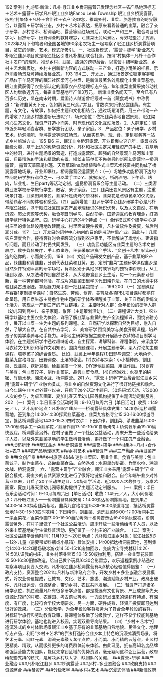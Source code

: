 192 案例十九成都·新津：凡朴·峨江韭乡桥洞露营开发理念社区＋农产品地理标志＋艺术＋露营＋研学凡朴眠江韭乡站Fanpu Leek Township
眠江韭乡桥洞露营，按照“村集体＋凡朴＋合作社＋农户”的理念，推动乡村、韭菜、旅游教育的跨界融合，以露营＋研学新业态，乡村＋艺术新表达，把原来看着普通的韭菜，融合了亲子研学、乡村艺术、桥洞酒吧、露营等网红场景后，联动一产和三产，融合项目制学习、自然研学、田野调查的教育理念，让韭菜田变风景区，有效地整合了资源。
2023年2月下旬笔者和全国各地的90余名农场主一起考察了眠江韭乡桥洞露营项目，被它的创新、艺术、模式所吸引。
一、社区新模式，“露营＋研学”新业态凡朴眠江韭乡项目就是眠江社区引进凡朴集团联合打造，按照“村集体＋凡朴＋合作社＋农户”的理念，推动乡村、韭菜、旅游的跨界融合，以露营＋研学新业态，乡村＋艺术新表达，乡村＋创新新内容的方式联动一三产业，打造小而美的样板、示范消费场景及可持续发展业态。
193
194 二、开发上，通过场景定位锁定客群和产品位于羊马河畔的眠江社区梁河心林盘，是新津最著名的规模化韭黄韭菜基地，眠江韭黄获得了农业部认定的国家农产品地理标志产品，每年韭菜韭黄采摘带动社区人均增收近万元，每亩韭菜基地年产值3万元。
新津韭黄名闻天下，至今已有八百多年历史，早在南宋时期，爱国诗人陆游曾经写过一首《蔬食戏书》中称赞道：“新津韭黄天下无，色如鹅黄三尺余。”并且，曾数次来新津品尝韭黄。有主题，有文化，有故事，如何把主题和文化相结合，通过场景消费，用三产带动一产的增收？打造乡村旅游新玩法呢？1．场景定位：依托韭菜基地自然景观、眠江梁河心生态文化，轻资产打造小而美、时尚现代的文化互动场景。2．人群定位：城市近郊年轻消费客群、研学旅行团队、亲子家庭。3．产品定位：亲子研学、乡村艺术、桥洞酒吧、草坪露营等网红场景。
从而实现学、玩、食、定制服务等一站式乡村旅游方式。195
196 三、眠江韭乡桥洞露营，开业即爆火这几年，露营业态超级火爆，基于上边的优势资源分析，凡朴和社区决定采用轻资产的手法，将基地中的桥洞，进行主题场景的营造，打造成露营区。超强的自然景观羊马河和韭菜田，用最精练的手法和精致的布置，描绘出简单但不失美感的新网红露营地一桥洞露营。
露营天幕燕尾帐篷、天然草跺ins风绿植和各式韭菜艺术装置共同构成了桥洞露营地场景，开业即爆红。桥洞露营区运营要点：（一）场地多功能桥洞下边的空间是研学旅行点位之一、可以做手工DIY、就餐场地，桥洞酒吧、下午茶、烤肉，毕业礼、生日party等活动定制，盛夏桥洞音乐会等主题活动。
（二）三类客群业态学校研学旅行学生、散客、亲子家庭。（三）韭菜田变风景区有主题，注重场景打造，韭菜田风景区，韭菜叶是烧烤的原材料，韭菜花是点缀餐桌的仪式感，带给顾客不同的体验和感受。（四）品牌增值：韭乡研学中心韭乡研学中心是凡朴与眠江社区，基于眠江社区国家农产品地理标识的标识优势，以及人文自然、在地资源、历史资源等优势，融合项目制学习、自然研学、田野调查的教育理念，打造研学旅行特色品牌。四、研学中心打造的4个特点（一）合作模式整个研学中心是村庄里的集体建设用地改建而成，村里面做硬件投资，凡朴做软件及投资，然后利润分成。197
（二）开发目的研学中心初创的目的是带动村里产业，因此与十几家农户深度合作，接待客群时会把客流分散到农户家里，不仅解决了场地小、建设指标问题，而且带动了村民共同发展。
（三）功能区功能区有韭菜主题的艺术文创展厅、数字媒体展厅、手工教室等，主要采取轻资产手法、“文创＋艺术”形式来打造的迷你的、小而美空间。198
（四）文创产品研发文创产品，基于韭菜的IP产品，绿韭韭和黄韭韭，分别代表韭菜和韭黄。五、定制”韭菜”主题研学课程韭乡是自然条件特别丰富的研学场地，有着区别于其他乡村或农场的独特体验项目，从土壤到水源、从农法耕作到自然艺术、从大地野食到乡土生活，每一个元素都可创新，每一种劳动都可体验，在成片的韭菜田里学习代田耕作法，在门口的水渠中体验韭菜古法溺洗，拿起镰刀亲手割一把韭菜包饺子……
199
200 （一）定制课程与客群1定制研学课程：自然生态、劳动、食育、美育及各项PBL项目课程都能在此呈现，用自然生态＋特色作物主题的研学体系唤醒关于韭菜、关于自然的传统文化活力，实现从一产到三产的产业链接。2．主要针对人群：全年龄段的研学人群（幼儿园到高中）、亲子家庭、散客（主题策划活动）。（二）课程设计大类1．农业研学以基地主要农业为体验，详细了解韭菜与韭黄的生产全流程知识，围绕农耕劳作，展开以韭菜一生为主题的系列课程。2．自然研学以探索自然为目标，融入自然，了解大自然，在自然中去学习。3．美育研学
围绕美学与美食开展课程，培养孩子的美学素养与动手能力。4营地主研学根据主题来开展基于农耕的项目制学习体验，在主题式研学中通过趣味游戏，自主探索、讲解科普、课程体验，来深度学习农耕文化知识和稻作文明知识。围绕专题课程，开展主题研学，深入讨论某主题课程，培养孩子的综合素质。
比如，韭菜上半年课程(1)田野与调查：大地色卡、韭菜九宫格寻宝、田野调查、土壤的秘密。(2)农耕与探索：小小播种员、割韭菜、洗韭菜、挖折耳根、给韭菜搭一个窝、DIY迷你韭菜园、用韭作画。(3)食育与美育：包韭菜饺子、制作韭菜花、品尝韭菜食品。(4)自然游戏：水渠里的秘密、竹筒水枪、溯溪水战、桥洞露营。201
六、“露营＋研学”产业融合眠江韭乡采用“露营＋研学”产业融合模式，将韭乡的自然资源文化进行了很好地链接和融合。自今年端午韭乡对外营业以来，开启了20个活动主题日、50场研学活动、近3000人次的参与，为卓艺画室、夏加儿春天里幼儿园等机构提供了主题活动定制服务。
202 （一）案例：半日音乐会活动时间：9-10月每周六日【单日活动】收费：149元／人，大小同价地点：凡朴眠江韭乡——桥洞露营具体安排：14:00抵达桥洞露营地，签到集合14:00-14:30探索韭菜基地，韭菜九宫格寻宝15:30-16:00绿道寻宝，抵达桥洞露营地14:30-15:30四时农耕：下田耕作，割韭菜、清洗韭菜16:00-17:00桥洞手工一朵韭菜花／韭菜作画17:00-19:00自助烤肉＋桥洞音乐会19:00愉快返程，桥洞露营另外，在村子里做了一个社区公益活动，周末开放一些活动给亲子人员，以及外来韭菜基地的学生做科普活动，更好做了一个村庄的产业融合。
###成都新津 ###眠江韭乡 ###桥洞露营 ###露营+研学 ###村集体+凡朴+合作社+农户 ###农产品地理标志 ###乡村艺术 ###轻资产 ###三产融合 ###韭菜产业 ###文创产品 ###乡村旅游
&&&&
迷你韭菜园、用韭作画。食育与美育：包韭菜饺子、制作韭菜花、品尝韭菜食品。自然游戏：水渠里的秘密、竹筒水枪、溯溪水战、桥洞露营。
六、"露营＋研学”产业融合。眠江韭乡采用“露营＋研学”产业融合模式，将韭乡的自然资源文化进行了很好地链接和融合。自今年端午韭乡对外营业以来，开启了20个活动主题日、50场研学活动、近3000人次的参与，为卓艺画室、夏加儿春天里幼儿园等机构提供了主题活动定制服务。
（一）案例：半日音乐会活动时间：9-10月每周六日【单日活动】收费：149元／人，大小同价地点：凡朴眠江韭乡——桥洞露营具体安排：14:00抵达桥洞露营地，签到集合14:00-14:30探索韭菜基地，韭菜九宫格寻宝15:30-16:00绿道寻宝，抵达桥洞露营地14:30-15:30四时农耕：下田耕作，割韭菜、清洗韭菜16:00-17:00桥洞手工一朵韭菜花／韭菜作画17:00-19:00自助烤肉＋桥洞音乐会19:00愉快返程，桥洞露营另外，在村子里做了一个社区公益活动，周末开放一些活动给切子人员，以及外来韭菜基地的学生做科普活动，更好做了一个村庄的产业融合。
（二）案例：社区公益研学活动时间：11月19日～20日地点：凡朴眠江韭乡对象：眠江社区5岁－12岁儿童（需要带塑料瓶或小纸箱）具体安排：14:00抵达桥洞露营地，签到集合14:00-14:20暖场破冰游戏14:50-15:10废物回收，变废为宝寻找材料14:20-14:50认识我的村庄，韭乡村落寻宝15:10-15:50废物利用，搭建一朵韭菜花装置15:50-16:30旧物改造，给自己做个玩具16:30合影留念，欢乐返程案例小结通过考察与项目负责人交流，凡朴眠江韭乡桥洞露营有4点核心经验值得借鉴：
（一）政府支持，资源整合2021年凡朴与新津政府合作，开发乡村＋多业态融合发展模式，将农业价值提成，让教育、文化、艺术、旅游、潮流赋能乡村产业，政府出硬件、凡朴出运营，资源整合，带动乡村、农民共同发展。
（二）轻资产打造诸多研学点位，抓住流量凡朴有很多研学点位，都是挑选有文化背景、产业成熟等先天资源比较好的村域、农博园、考古遗址等地，一方面研发出来的课程有特点、有深度、有广度，比较符合学校大纲要求，另一方面，硬件成熟，轻资产投资即可达到很好的效果。
（三）分级教学，为全年龄段客群服务为了符合全年龄段的客群，对标研学旅行和劳动教育政策，将课程体系做了分级教学，这样不仅学校能到基地进行研学体验，基地也能进入校园，实现双重导向结果。
（四）“乡村＋艺术“打造沉浸式的乡村体验场景眠江韭乡基于原有的韭菜基地自然地貌、民俗文化、地理标志产品，利用“乡村＋艺术”的手法打造符合韭乡本土特色的沉浸式消费场景，将艺术元素、网红元素、潮流元素融入各个点位，小而美、小而精的示范点，让乡村更精美、精致，从而吸引更多的消费群体前来体验。由此可见，拥有高知名度品牌和强运营能力的团队，能优先拿到区域的优势资源，毫无疑问这种企业运营，政府给配套支持的模式，是解决乡村缺人才、缺团队的关键。
###露营+研学 ###产业融合 ###凡朴眠江韭乡 ###桥洞露营 ###乡村+多业态融合 ###政府支持 ###资源整合 ###轻资产 ###分级教学 ###乡村+艺术 ###沉浸式体验 ###新津政府